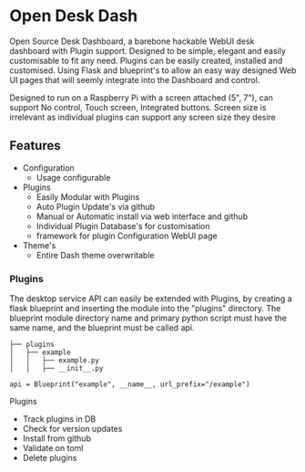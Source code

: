 # Open Desk Dash
Open Source Desk Dashboard, a barebone hackable WebUI desk dashboard with Plugin support. Designed to be simple, elegant and easily customisable to fit any need.
Plugins can be easily created, installed and customised. Using Flask and blueprint's to allow an easy way designed Web UI pages that will seemly integrate into the Dashboard and control.

Designed to run on a Raspberry Pi with a screen attached (5", 7"), can support No control, Touch screen, Integrated buttons. Screen size is irrelevant as individual plugins can support any screen size they desire


## Features
- Configuration
    - Usage configurable
- Plugins
    - Easily Modular with Plugins
    - Auto Plugin Update's via github
    - Manual or Automatic install via web interface and github
    - Individual Plugin Database's for customisation
    - framework for plugin Configuration WebUI page
- Theme's
    - Entire Dash theme overwritable


### Plugins
The desktop service API can easily be extended with Plugins, by creating a flask blueprint and inserting the module into the "plugins" directory.
The blueprint module directory name and primary python script must have the same name, and the blueprint must be called api.
```
├── plugins
│   ├── example
│   │   ├── example.py
│   │   ├── __init__.py
```

```
api = Blueprint("example", __name__, url_prefix="/example")
```

Plugins
 - Track plugins in DB
 - Check for version updates
 - Install from github
 - Validate on toml
 - Delete plugins
